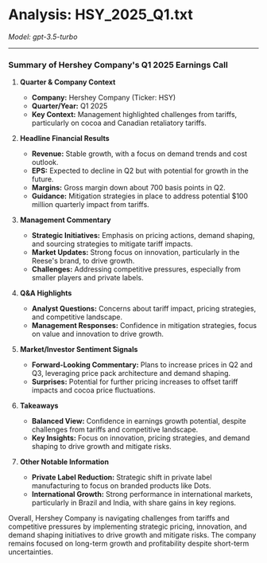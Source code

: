 # Analysis: HSY_2025_Q1.txt

*Model: gpt-3.5-turbo*

---

### Summary of Hershey Company's Q1 2025 Earnings Call

1. **Quarter & Company Context**
   - **Company:** Hershey Company (Ticker: HSY)
   - **Quarter/Year:** Q1 2025
   - **Key Context:** Management highlighted challenges from tariffs, particularly on cocoa and Canadian retaliatory tariffs.

2. **Headline Financial Results**
   - **Revenue:** Stable growth, with a focus on demand trends and cost outlook.
   - **EPS:** Expected to decline in Q2 but with potential for growth in the future.
   - **Margins:** Gross margin down about 700 basis points in Q2.
   - **Guidance:** Mitigation strategies in place to address potential $100 million quarterly impact from tariffs.

3. **Management Commentary**
   - **Strategic Initiatives:** Emphasis on pricing actions, demand shaping, and sourcing strategies to mitigate tariff impacts.
   - **Market Updates:** Strong focus on innovation, particularly in the Reese's brand, to drive growth.
   - **Challenges:** Addressing competitive pressures, especially from smaller players and private labels.

4. **Q&A Highlights**
   - **Analyst Questions:** Concerns about tariff impact, pricing strategies, and competitive landscape.
   - **Management Responses:** Confidence in mitigation strategies, focus on value and innovation to drive growth.

5. **Market/Investor Sentiment Signals**
   - **Forward-Looking Commentary:** Plans to increase prices in Q2 and Q3, leveraging price pack architecture and demand shaping.
   - **Surprises:** Potential for further pricing increases to offset tariff impacts and cocoa price fluctuations.

6. **Takeaways**
   - **Balanced View:** Confidence in earnings growth potential, despite challenges from tariffs and competitive landscape.
   - **Key Insights:** Focus on innovation, pricing strategies, and demand shaping to drive growth and mitigate risks.

7. **Other Notable Information**
   - **Private Label Reduction:** Strategic shift in private label manufacturing to focus on branded products like Dots.
   - **International Growth:** Strong performance in international markets, particularly in Brazil and India, with share gains in key regions.

Overall, Hershey Company is navigating challenges from tariffs and competitive pressures by implementing strategic pricing, innovation, and demand shaping initiatives to drive growth and mitigate risks. The company remains focused on long-term growth and profitability despite short-term uncertainties.